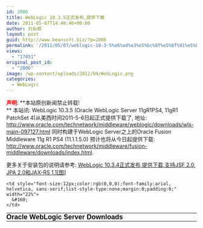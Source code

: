 ```yaml
---
id: 2006
title: WebLogic 10.3.5正式发布,提供下载
date: 2011-05-07T14:48:46+00:00
author: 刘长炯
layout: post
guid: http://www.beansoft.biz/?p=2006
permalink: '/2011/05/07/weblogic-10-3-5%e6%ad%a3%e5%bc%8f%e5%8f%91%e5%b8%83%e6%8f%90%e4%be%9b%e4%b8%8b%e8%bd%bd/'
views:
  - "17851"
original_post_id:
  - "2006"
image: /wp-content/uploads/2012/04/WebLogic.png
categories:
  - WebLogic
---
```

**<font color="#ff0000">声明</font>**: **本站原创新闻禁止转载!   
** 本站讯: WebLogic 10.3.5 (Oracle WebLogic Server 11gR1PS4, 11gR1 PatchSet 4)从美西时间2011-5-6日起正式提供下载了, 地址: <http://www.oracle.com/technetwork/middleware/weblogic/downloads/wls-main-097127.html> 同时构建于WebLogic Server之上的Oracle Fusion Middleware 11g R1 PS4 (11.1.1.5.0) 预计也将从今日起提供下载: <http://www.oracle.com/technetwork/middleware/fusion-middleware/downloads/index.html>.

更多关于安装包的说明请参考: [WebLogic 10.3.4正式发布,提供下载,支持JSF 2.0, JPA 2.0和JAX-RS 1.1[图]](http://www.beansoft.biz/?p=1582)

<span class="Apple-style-span" style="word-spacing:0;font:12px arial, helvetica, sans-serif;text-transform:none;color:rgb(0,0,0);text-indent:0;white-space:normal;letter-spacing:normal;border-collapse:separate;orphans:2;widows:2;"><span class="Apple-style-span" style="text-align:left;"> </p> 

<table style="list-style-type:none;margin:0;padding:0;" cellpadding="5" width="100%" border="0">
  <tr style="list-style-type:none;margin:0;padding:0;">
    <td style="font-size:12px;color:rgb(0,0,0);font-family:arial, helvetica, sans-serif;list-style-type:none;margin:0;padding:0;" width="78%">
      <span class="topstoryhead" style="font-weight:bold;font-size:18px;color:rgb(0,0,0);font-family:arial, helvetica, sans-serif;list-style-type:none;text-decoration:none;margin:0;padding:0;">Oracle WebLogic Server Downloads</span>
    </td>
    
    <td style="font-size:12px;color:rgb(0,0,0);font-family:arial, helvetica, sans-serif;list-style-type:none;margin:0;padding:0;" width="22%">
      &#160;
    </td>
  </tr>
  
  <tr style="list-style-type:none;margin:0;padding:0;">
    <td style="font-size:12px;color:rgb(0,0,0);font-family:arial, helvetica, sans-serif;list-style-type:none;margin:0;padding:0;" colspan="2">
      <table style="list-style-type:none;margin:0;padding:0;" cellspacing="5" cellpadding="0" width="100%" border="0">
        <tr style="list-style-type:none;margin:0;padding:0;" valign="top" align="left">
          <td style="font-size:12px;color:rgb(0,0,0);font-family:arial, helvetica, sans-serif;list-style-type:none;margin:0;padding:0;">
            <div id="agreementDiv" style="visibility:hidden;list-style-type:none;margin:0;padding:0;" align="left">
              <table style="list-style-type:none;margin:0;padding:0;" width="100%" border="0">
                <tr style="list-style-type:none;margin:0;padding:0;">
                  <td style="font-size:12px;color:rgb(0,0,0);font-family:arial, helvetica, sans-serif;list-style-type:none;margin:0;padding:0;">
                    <span class="bodycopy" style="font-size:12px;color:rgb(0,0,0);line-height:14px;font-family:arial, helvetica, sans-serif;list-style-type:none;text-decoration:none;margin:0;padding:0;"><a class="boldbodylink" style="font-weight:bold;font-size:12px;color:rgb(0,0,0);line-height:14px;font-family:arial, helvetica, sans-serif;list-style-type:none;text-decoration:underline;margin:0;padding:0;" href="http://www.oracle.com/"></a></span>
                  </td>
                </tr>
                
                <tr style="list-style-type:none;margin:0;padding:0;">
                  <td style="font-size:12px;color:rgb(0,0,0);font-family:arial, helvetica, sans-serif;list-style-type:none;margin:0;padding:0;">
                    <div style="list-style-type:none;margin:0;padding:0;" align="left">
                      <span class="boldbodycopy" style="font-weight:bold;font-size:12px;color:rgb(0,0,0);line-height:14px;font-family:arial, helvetica, sans-serif;list-style-type:none;text-decoration:none;margin:0;padding:0;"></span><span class="bodycopy" style="font-size:12px;color:rgb(0,0,0);line-height:14px;font-family:arial, helvetica, sans-serif;list-style-type:none;text-decoration:none;margin:0;padding:0;"></span><span class="boldbodycopy" style="font-weight:bold;font-size:12px;color:rgb(0,0,0);line-height:14px;font-family:arial, helvetica, sans-serif;list-style-type:none;text-decoration:none;margin:0;padding:0;"></span><span class="bodycopy" style="font-size:12px;color:rgb(0,0,0);line-height:14px;font-family:arial, helvetica, sans-serif;list-style-type:none;text-decoration:none;margin:0;padding:0;"></span>
                    </div>
                  </td>
                </tr>
              </table>
            </div>
            
            <div id="thankYouDiv" style="visibility:visible;list-style-type:none;margin:0;padding:0;">
              <table style="list-style-type:none;margin:0;padding:0;" width="100%" border="0">
                <tr style="list-style-type:none;margin:0;padding:0;">
                  <td style="font-size:12px;color:rgb(0,0,0);font-family:arial, helvetica, sans-serif;list-style-type:none;margin:0;padding:0;">
                    <span class="boldbodycopy" style="font-weight:bold;font-size:12px;color:rgb(0,0,0);line-height:14px;font-family:arial, helvetica, sans-serif;list-style-type:none;text-decoration:none;margin:0;padding:0;">Thank you for accepting the OTN License Agreement; you may now download this software.</span>
                  </td>
                </tr>
              </table>
            </div>
            
            <table style="list-style-type:none;margin:0;padding:0;" cellspacing="0" cellpadding="0" width="785" border="0">
              <tr style="list-style-type:none;margin:0;padding:0;">
                <td class="secondNav" style="font-size:12px;color:rgb(0,0,0);font-family:arial, helvetica, sans-serif;list-style-type:none;margin:0;padding:0;" colspan="13">
                  <span class="bodycopy" style="font-size:12px;color:rgb(0,0,0);line-height:14px;font-family:arial, helvetica, sans-serif;list-style-type:none;text-decoration:none;margin:0;padding:0;"><b>Note:</b><span class="Apple-converted-space">&#160;</span>This table includes links to WebLogic Server installers that include 32-bit JVMs for the platform in<span class="Apple-converted-space">&#160;</span> <br style="list-style-type:none;margin:0;padding:0;" />question, and links to WebLogic Server generic installers that can be used on any<span class="Apple-converted-space">&#160;</span><a style="color:rgb(0,0,0);list-style-type:none;text-decoration:underline;margin:0;padding:0;" href="http://www.oracle.com/technetwork/middleware/ias/downloads/fusion-certification-100350.html">supported platform</a>.<span class="Apple-converted-space">&#160;</span> <br style="list-style-type:none;margin:0;padding:0;" />To use WebLogic Server with 64-bit JVM&#8217;s on Linux and Solaris or to use WLS on other supported<span class="Apple-converted-space">&#160;</span> <br style="list-style-type:none;margin:0;padding:0;" />platforms, use the WebLogic Server generic installer listed under "Additional Platforms". The generic<span class="Apple-converted-space">&#160;</span> <br style="list-style-type:none;margin:0;padding:0;" />installers do not include a JVM/JDK. For instructions on using the generic installers,<span class="Apple-converted-space">&#160;</span><a class="bodylink" style="font-size:12px;color:rgb(0,0,0);line-height:14px;font-family:arial, helvetica, sans-serif;list-style-type:none;text-decoration:underline;margin:0;padding:0;" href="http://download.oracle.com/docs/cd/E15523_01/doc.1111/e14142/start.htm#i1077535">see this document</a>. <br style="list-style-type:none;margin:0;padding:0;" /> <br style="list-style-type:none;margin:0;padding:0;" />Please refer to the<span class="Apple-converted-space">&#160;</span><a style="color:rgb(0,0,0);list-style-type:none;text-decoration:underline;margin:0;padding:0;" href="http://download.oracle.com/docs/html/E18749_01/download_readme.htm">Readme</a><span class="Apple-converted-space">&#160;</span>for important information to help you get started downloading,<span class="Apple-converted-space">&#160;</span> <br style="list-style-type:none;margin:0;padding:0;" />installing, and configuring your Oracle Fusion Middleware software. <br style="list-style-type:none;margin:0;padding:0;" /> <br style="list-style-type:none;margin:0;padding:0;" /></span>
                </td>
              </tr>
              
              <tr style="list-style-type:none;margin:0;padding:0;">
                <td style="font-size:12px;color:rgb(0,0,0);font-family:arial, helvetica, sans-serif;list-style-type:none;margin:0;padding:0;" bgcolor="#cccccc">
                  <img style="list-style-type:none;border-width:0;margin:0;padding:0;" height="1" alt="" src="http://www.oracle.com/ocom/groups/public/@otn/documents/digitalasset/124016.gif" width="1" border="0" />
                </td>
                
                <td style="font-size:12px;color:rgb(0,0,0);font-family:arial, helvetica, sans-serif;list-style-type:none;margin:0;padding:0;" bgcolor="#cccccc">
                  <img style="list-style-type:none;border-width:0;margin:0;padding:0;" height="1" alt="" src="http://www.oracle.com/ocom/groups/public/@otn/documents/digitalasset/124016.gif" width="149" border="0" />
                </td>
                
                <td style="font-size:12px;color:rgb(0,0,0);font-family:arial, helvetica, sans-serif;list-style-type:none;margin:0;padding:0;" bgcolor="#cccccc">
                  <img style="list-style-type:none;border-width:0;margin:0;padding:0;" height="1" alt="" src="http://www.oracle.com/ocom/groups/public/@otn/documents/digitalasset/124016.gif" width="1" border="0" />
                </td>
                
                <td style="font-size:12px;color:rgb(0,0,0);font-family:arial, helvetica, sans-serif;list-style-type:none;margin:0;padding:0;" bgcolor="#cccccc">
                  <img style="list-style-type:none;border-width:0;margin:0;padding:0;" height="1" alt="" src="http://www.oracle.com/ocom/groups/public/@otn/documents/digitalasset/124016.gif" width="140" border="0" />
                </td>
                
                <td style="font-size:12px x;color:rgb(0,0,0);font-family:arial, helvetica, sans-serif;list-style-type:none;margin:0;padding:0;" bgcolor="#cccccc">
                  <img style="list-style-type:none;border-width:0;margin:0;padding:0;" height="1" alt="" src="http://www.oracle.com/ocom/groups/public/@otn/documents/digitalasset/124016.gif" width="1" border="0" />
                </td>
                
                <td style="font-size:12px;color:rgb(0,0,0);font-family:arial, helvetica, sans-serif;list-style-type:none;margin:0;padding:0;" bgcolor="#cccccc">
                  <img style="list-style-type:none;border-width:0;margin:0;padding:0;" height="1" alt="" src="http://www.oracle.com/ocom/groups/public/@otn/documents/digitalasset/124016.gif" width="120" border="0" />
                </td>
                
                <td style="font-size:12px;color:rgb(0,0,0);font-family:arial, helvetica, sans-serif;list-style-type:none;margin:0;padding:0;" bgcolor="#cccccc">
                  <img style="list-style-type:none;border-width:0;margin:0;padding:0;" height="1" alt="" src="http://www.oracle.com/ocom/groups/public/@otn/documents/digitalasset/124016.gif" width="1" border="0" />
                </td>
                
                <td style="font-size:12px;color:rgb(0,0,0);font-family:arial, helvetica, sans-serif;list-style-type:none;margin:0;padding:0;" bgcolor="#cccccc">
                  <img style="list-style-type:none;border-width:0;margin:0;padding:0;" height="1" alt="" src="http://www.oracle.com/ocom/groups/public/@otn/documents/digitalasset/124016.gif" width="120" border="0" />
                </td>
                
                <td style="font-size:12px;color:rgb(0,0,0);font-family:arial, helvetica, sans-serif;list-style-type:none;margin:0;padding:0;" bgcolor="#cccccc">
                  <img style="list-style-type:none;border-width:0;margin:0;padding:0;" height="1" alt="" src="http://www.oracle.com/ocom/groups/public/@otn/documents/digitalasset/124016.gif" width="1" border="0" />
                </td>
                
                <td style="font-size:12px;color:rgb(0,0,0);font-family:arial, helvetica, sans-serif;list-style-type:none;margin:0;padding:0;" bgcolor="#cccccc">
                  <img style="list-style-type:none;border-width:0;margin:0;padding:0;" height="1" alt="" src="http://www.oracle.com/ocom/groups/public/@otn/documents/digitalasset/124016.gif" width="125" border="0" />
                </td>
                
                <td style="font-size:12px;color:rgb(0,0,0);font-family:arial, helvetica, sans-serif;list-style-type:none;margin:0;padding:0;" bgcolor="#cccccc">
                  <img style="list-style-type:none;border-width:0;margin:0;padding:0;" height="1" alt="" src="http://www.oracle.com/ocom/groups/public/@otn/documents/digitalasset/124016.gif" width="1" border="0" />
                </td>
                
                <td style="font-size:12px;color:rgb(0,0,0);font-family:arial, helvetica, sans-serif;list-style-type:none;margin:0;padding:0;" bgcolor="#cccccc">
                  <img style="list-style-type:none;border-width:0;margin:0;padding:0;" height="1" alt="" src="http://www.oracle.com/ocom/groups/public/@otn/documents/digitalasset/124016.gif" width="124" border="0" />
                </td>
                
                <td style="font-size:12px;color:rgb(0,0,0);font-family:arial, helvetica, sans-serif;list-style-type:none;margin:0;padding:0;" bgcolor="#cccccc">
                  <img style="list-style-type:none;border-width:0;margin:0;padding:0;" height="1" alt="" src="http://www.oracle.com/ocom/groups/public/@otn/documents/digitalasset/124016.gif" width="1" border="0" />
                </td>
              </tr>
              
              <tr style="list-style-type:none;margin:0;padding:0;">
                <td style="font-size:12px;color:rgb(0,0,0);font-family:arial, helvetica, sans-serif;list-style-type:none;margin:0;padding:0;" bgcolor="#cccccc">
                  <img style="list-style-type:none;border-width:0;margin:0;padding:0;" height="1" alt="" src="http://www.oracle.com/ocom/groups/public/@otn/documents/digitalasset/124016.gif" width="1" border="0" />
                </td>
                
                <td style="font-size:12px;color:rgb(0,0,0);font-family:arial, helvetica, sans-serif;list-style-type:none;margin:0;padding:0;" colspan="11">
                  <img style="list-style-type:none;border-width:0;margin:0;padding:0;" height="5" alt="" src="http://www.oracle.com/ocom/groups/public/@otn/documents/digitalasset/124016.gif" width="10" border="0" />
                </td>
                
                <td style="font-size:12px;color:rgb(0,0,0);font-family:arial, helvetica, sans-serif;list-style-type:none;margin:0;padding:0;" bgcolor="#cccccc">
                  <img style="list-style-type:none;border-width:0;margin:0;padding:0;" alt="" src="http://www.oracle.com/ocom/groups/public/@otn/documents/digitalasset/124016.gif" width="1" border="0" />
                </td>
              </tr>
              
              <tr style="list-style-type:none;margin:0;padding:0;">
                <td style="font-size:12px;color:rgb(0,0,0);font-family:arial, helvetica, sans-serif;list-style-type:none;margin:0;padding:0;" bgcolor="#cccccc">
                  <img style="list-style-type:none;border-width:0;margin:0;padding:0;" height="1" alt="" src="http://www.oracle.com/ocom/groups/public/@otn/documents/digitalasset/124016.gif" width="1" border="0" />
                </td>
                
                <td style="font-size:12px;color:rgb(0,0,0);font-family:arial, helvetica, sans-serif;list-style-type:none;margin:0;padding:0;">
                  &#160;
                </td>
                
                <td style="font-size:12px;color:rgb(0,0,0);font-family:arial, helvetica, sans-serif;list-style-type:none;margin:0;padding:0;" bgcolor="#cccccc">
                  <img style="list-style-type:none;border-width:0;margin:0;padding:0;" alt="" src="http://www.oracle.com/ocom/groups/public/@otn/documents/digitalasset/124016.gif" width="1" border="0" />
                </td>
                
                <td class="boldbodycopy" style="font-weight:bold;font-size:12px;color:rgb(0,0,0);line-height:14px;font-family:arial, helvetica, sans-serif;list-style-type:none;text-decoration:none;margin:0;padding:0;">
                  <div style="list-style-type:none;margin:0;padding:0;" align="center">
                    Microsoft Windows <br style="list-style-type:none;margin:0;padding:0;" />(32-bit JVM)
                  </div>
                </td>
                
                <td style="font-size:12px;color:rgb(0,0,0);font-family:arial, helvetica, sans-serif;list-style-type:none;margin:0;padding:0;" bgcolor="#cccccc">
                  <div style="list-style-type:none;margin:0;padding:0;" align="center">
                    <img style="list-style-type:none;border-width:0;margin:0;padding:0;" alt="" src="http://www.oracle.com/ocom/groups/public/@otn/documents/digitalasset/124016.gif" width="1" border="0" />
                  </div>
                </td>
                
                <td class="boldbodycopy" style="font-weight:bold;font-size:12px;color:rgb(0,0,0);line-height:14px;font-family:arial, helvetica, sans-serif;list-style-type:none;text-decoration:none;margin:0;padding:0;">
                  <div style="list-style-type:none;margin:0;padding:0;" align="center">
                    Linux<span class="Apple-converted-space">&#160;</span> <br style="list-style-type:none;margin:0;padding:0;" />(32-bit JVM)
                  </div>
                </td>
                
                <td style="font-size:12px;color:rgb(0,0,0);font-family:arial, helvetica, sans-serif;list-style-type:none;margin:0;padding:0;" bgcolor="#cccccc">
                  <div style="list-style-type:none;margin:0;padding:0;" align="center">
                    <img style="list-style-type:none;border-width:0;margin:0;padding:0;" alt="" src="http://www.oracle.com/ocom/groups/public/@otn/documents/digitalasset/124016.gif" width="1" border="0" />
                  </div>
                </td>
                
                <td class="boldbodycopy" style="font-weight:bold;font-size:12px;color:rgb(0,0,0);line-height:14px;font-family:arial, helvetica, sans-serif;list-style-type:none;text-decoration:none;margin:0;padding:0;">
                  <div style="list-style-type:none;margin:0;padding:0;" align="center">
                    Solaris<span class="Apple-converted-space">&#160;</span> <br style="list-style-type:none;margin:0;padding:0;" />(32-bit JVM)
                  </div>
                </td>
                
                <td style="font-size:12px;color:rgb(0,0,0);font-family:arial, helvetica, sans-serif;list-style-type:none;margin:0;padding:0;" bgcolor="#cccccc">
                  <div style="list-style-type:none;margin:0;padding:0;" align="center">
                    <img style="list-style-type:none;border-width:0;margin:0;padding:0;" alt="" src="http://www.oracle.com/ocom/groups/public/@otn/documents/digitalasset/124016.gif" width="1" border="0" />
                  </div>
                </td>
                
                <td class="boldbodycopy" style="font-weight:bold;font-size:12px;color:rgb(0,0,0);line-height:14px;font-family:arial, helvetica, sans-serif;list-style-type:none;text-decoration:none;margin:0;padding:0;">
                  <div style="list-style-type:none;margin:0;padding:0;" align="center">
                    Additional Platforms (For 64-bit JVM Support, See Note Above)
                  </div>
                </td>
                
                <td style="font-size:12px;color:rgb(0,0,0);font-family:arial, helvetica, sans-serif;list-style-type:none;margin:0;padding:0;" bgcolor="#cccccc">
                  <div style="list-style-type:none;margin:0;padding:0;" align="center">
                    <img style="list-style-type:none;border-width:0;margin:0;padding:0;" alt="" src="http://www.oracle.com/ocom/groups/public/@otn/documents/digitalasset/124016.gif" width="1" border="0" />
                  </div>
                </td>
                
                <td class="boldbodycopy" style="font-weight:bold;font-size:12px;color:rgb(0,0,0);line-height:14px;font-family:arial, helvetica, sans-serif;list-style-type:none;text-decoration:none;margin:0;padding:0;">
                  <div style="list-style-type:none;margin:0;padding:0;" align="center">
                    More Info
                  </div>
                </td>
                
                <td style="font-size:12px;color:rgb(0,0,0);font-family:arial, helvetica, sans-serif;list-style-type:none;margin:0;padding:0;" bgcolor="#cccccc">
                  <img style="list-style-type:none;border-width:0;margin:0;padding:0;" alt="" src="http://www.oracle.com/ocom/groups/public/@otn/documents/digitalasset/124016.gif" width="1" border="0" />
                </td>
              </tr>
              
              <tr style="list-style-type:none;margin:0;padding:0;">
                <td style="font-size:12px;color:rgb(0,0,0);font-family:arial, helvetica, sans-serif;list-style-type:none;margin:0;padding:0;" bgcolor="#cccccc" colspan="13">
                  <img style="list-style-type:none;border-width:0;margin:0;padding:0;" alt="" src="http://www.oracle.com/ocom/groups/public/@otn/documents/digitalasset/124016.gif" width="1" border="0" />
                </td>
              </tr>
              
              <tr style="list-style-type:none;margin:0;padding:0;">
                <td style="font-size:12px;color:rgb(0,0,0);font-family:arial, helvetica, sans-serif;list-style-type:none;margin:0;padding:0;" bgcolor="#cccccc">
                  <img style="list-style-type:none;border-width:0;margin:0;padding:0;" height="1" alt="" src="http://www.oracle.com/ocom/groups/public/@otn/documents/digitalasset/124016.gif" width="1" border="0" />
                </td>
                
                <td class="boldbodycopy" style="font-weight:bold;font-size:12px;color:rgb(0,0,0);line-height:14px;font-family:arial, helvetica, sans-serif;list-style-type:none;text-decoration:none;margin:0;padding:0;" valign="top" bgcolor="#ffffff">
                  <br style="list-style-type:none;margin:0;padding:0;" /><span class="bodycopy" style="font-size:12px;color:rgb(0,0,0);line-height:14px;font-family:arial, helvetica, sans-serif;list-style-type:none;text-decoration:none;margin:0;padding:0;">Oracle WebLogic Server 11gR1 (10.3.5) + Coherence + OEPE &#8211; Package Installer <br style="list-style-type:none;margin:0;padding:0;" /> <br style="list-style-type:none;margin:0;padding:0;" /> <br style="list-style-type:none;margin:0;padding:0;" />Oracle WebLogic Server 11gR1 (10.3.5) + Coherence &#8211;<span class="Apple-converted-space">&#160;</span> <br style="list-style-type:none;margin:0;padding:0;" />Package Installer <br style="list-style-type:none;margin:0;padding:0;" /> <br style="list-style-type:none;margin:0;padding:0;" /> <br style="list-style-type:none;margin:0;padding:0;" />Oracle WebLogic Server 11gR1 (10.3.5) <br style="list-style-type:none;margin:0;padding:0;" />ZIP Distribution <br style="list-style-type:none;margin:0;padding:0;" /> <br style="list-style-type:none;margin:0;padding:0;" /> <br style="list-style-type:none;margin:0;padding:0;" />Oracle WebLogic Server 11gR1 (10.3.5) Supplemental ZIP distribution <br style="list-style-type:none;margin:0;padding:0;" /> <br style="list-style-type:none;margin:0;padding:0;" /> <br style="list-style-type:none;margin:0;padding:0;" /><span class="bodycopy" style="font-size:12px;color:rgb(0,0,0);line-height:14px;font-family:arial, helvetica, sans-serif;list-style-type:none;text-decoration:none;margin:0;padding:0;">More Info</span><a style="cursor:pointer;color:rgb(255,0,0);list-style-type:none;text-decoration:underline;margin:0;padding:0;"><span class="showstate" style="list-style-type:none;margin:0;padding:0;"><img style="list-style-type:none;border-width:0;margin:0;padding:0;" src="http://www.oracle.com/technetwork/middleware/hide-151462.gif" align="absMiddle" /><span class="Apple-converted-space">&#160;</span></span></a><span class="bodycopy" style="font-size:12px;color:rgb(0,0,0);line-height:14px;font-family:arial, helvetica, sans-serif;list-style-type:none;text-decoration:none;margin:0;padding:0;"> <br style="list-style-type:none;margin:0;padding:0;" /></span> <br style="list-style-type:none;margin:0;padding:0;" /></span>
                </td>
                
                <td style="font-size:12px;color:rgb(0,0,0);font-family:arial, helvetica, sans-serif;list-style-type:none;margin:0;padding:0;" bgcolor="#cccccc">
                  <img style="list-style-type:none;border-width:0;margin:0;padding:0;" alt="" src="http://www.oracle.com/ocom/groups/public/@otn/documents/digitalasset/124016.gif" width="1" border="0" />
                </td>
                
                <td class="bodycopy" style="font-size:12px;color:rgb(0,0,0);line-height:14px;font-family:arial, helvetica, sans-serif;list-style-type:none;text-decoration:none;margin:0;padding:0;" valign="top" bgcolor="#ffffff">
                  <br style="list-style-type:none;margin:0;padding:0;" />x86: 1 GB <br style="list-style-type:none;margin:0;padding:0;" /><a class="boldbodylink" style="font-weight:bold;font-size:12px;color:rgb(0,0,0);line-height:14px;font-family:arial, helvetica, sans-serif;list-style-type:none;text-decoration:underline;margin:0;padding:0;" href="http://download.oracle.com/otn/nt/middleware/11g/wls/1035/wls1035_oepe111172_win32.exe" name="file317">File1</a> <br style="list-style-type:none;margin:0;padding:0;" /> <br style="list-style-type:none;margin:0;padding:0;" /> <br style="list-style-type:none;margin:0;padding:0;" /> <br style="list-style-type:none;margin:0;padding:0;" /> <br style="list-style-type:none;margin:0;padding:0;" />x86: 706 MB <br style="list-style-type:none;margin:0;padding:0;" /><a class="boldbodylink" style="font-weight:bold;font-size:12px;color:rgb(0,0,0);line-height:14px;font-family:arial, helvetica, sans-serif;list-style-type:none;text-decoration:underline;margin:0;padding:0;" href="http://download.oracle.com/otn/nt/middleware/11g/wls/1035/wls1035_win32.exe" name="file319">File1</a> <br style="list-style-type:none;margin:0;padding:0;" /> <br style="list-style-type:none;margin:0;padding:0;" /> <br style="list-style-type:none;margin:0;padding:0;" /> <br style="list-style-type:none;margin:0;padding:0;" /> <br style="list-style-type:none;margin:0;padding:0;" />x86: 318 MB <br style="list-style-type:none;margin:0;padding:0;" /><a class="boldbodylink" style="font-weight:bold;font-size:12px;color:rgb(0,0,0);line-height:14px;font-family:arial, helvetica, sans-serif;list-style-type:none;text-decoration:underline;margin:0;padding:0;" href="http://download.oracle.com/otn/nt/middleware/11g/wls/1035/wls1035_dev.zip" name="file323">File1</a><span class="Apple-converted-space">&#160;</span> <br style="list-style-type:none;margin:0;padding:0;" /> <br style="list-style-type:none;margin:0;padding:0;" /> <br style="list-style-type:none;margin:0;padding:0;" /> <br style="list-style-type:none;margin:0;padding:0;" />x86: 99 MB <br style="list-style-type:none;margin:0;padding:0;" /><a class="boldbodylink" style="font-weight:bold;font-size:12px;color:rgb(0,0,0);line-height:14px;font-family:arial, helvetica, sans-serif;list-style-type:none;text-decoration:underline;margin:0;padding:0;" href="http://download.oracle.com/otn/nt/middleware/11g/wls/1035/wls1035_dev_supplemental.zip" name="file326">File1</a>
                </td>
                
                <td style="font-size:12px;color:rgb(0,0,0);font-family:arial, helvetica, sans-serif;list-style-type:none;margin:0;padding:0;" valign="top" bgcolor="#cccccc">
                  <img style="list-style-type:none;border-width:0;margin:0;padding:0;" alt="" src="http://www.oracle.com/ocom/groups/public/@otn/documents/digitalasset/124016.gif" width="1" border="0" />
                </td>
                
                <td class="bodycopy" style="font-size:12px;color:rgb(0,0,0);line-height:14px;font-family:arial, helvetica, sans-serif;list-style-type:none;text-decoration:none;margin:0;padding:0;" valign="top" bgcolor="#ffffff">
                  <br style="list-style-type:none;margin:0;padding:0;" />x86: 1 GB <br style="list-style-type:none;margin:0;padding:0;" /><a class="boldbodylink" style="font-weight:bold;font-size:12px;color:rgb(0,0,0);line-height:14px;font-family:arial, helvetica, sans-serif;list-style-type:none;text-decoration:underline;margin:0;padding:0;" href="http://download.oracle.com/otn/linux/middleware/11g/wls/1035/wls1035_oepe111172_linux32.bin" name="file318">File1</a> <br style="list-style-type:none;margin:0;padding:0;" /> <br style="list-style-type:none;margin:0;padding:0;" /> <br style="list-style-type:none;margin:0;padding:0;" /> <br style="list-style-type:none;margin:0;padding:0;" /> <br style="list-style-type:none;margin:0;padding:0;" />x86: 706 MB <br style="list-style-type:none;margin:0;padding:0;" /><a class="boldbodylink" style="font-weight:bold;font-size:12px;color:rgb(0,0,0);line-height:14px;font-family:arial, helvetica, sans-serif;list-style-type:none;text-decoration:underline;margin:0;padding:0;" href="http://download.oracle.com/otn/linux/middleware/11g/wls/1035/wls1035_linux32.bin" name="file320">File1</a><span class="Apple-converted-space">&#160;</span> <br style="list-style-type:none;margin:0;padding:0;" /> <br style="list-style-type:none;margin:0;padding:0;" /> <br style="list-style-type:none;margin:0;padding:0;" /> <br style="list-style-type:none;margin:0;padding:0;" /> <br style="list-style-type:none;margin:0;padding:0;" />x86: 318 MB <br style="list-style-type:none;margin:0;padding:0;" /><a class="boldbodylink" style="font-weight:bold;font-size:12px;color:rgb(0,0,0);line-height:14px;font-family:arial, helvetica, sans-serif;list-style-type:none;text-decoration:underline;margin:0;padding:0;" href="http://download.oracle.com/otn/nt/middleware/11g/wls/1035/wls1035_dev.zip" name="file324">File1</a><span class="Apple-converted-space">&#160;</span> <br style="list-style-type:none;margin:0;padding:0;" /> <br style="list-style-type:none;margin:0;padding:0;" /> <br style="list-style-type:none;margin:0;padding:0;" /> <br style="list-style-type:none;margin:0;padding:0;" />x86: 99 MB <br style="list-style-type:none;margin:0;padding:0;" /><a class="boldbodylink" style="font-weight:bold;font-size:12px;color:rgb(0,0,0);line-height:14px;font-family:arial, helvetica, sans-serif;list-style-type:none;text-decoration:underline;margin:0;padding:0;" href="http://download.oracle.com/otn/nt/middleware/11g/wls/1035/wls1035_dev_supplemental.zip" name="file327">File1</a>
                </td>
                
                <td style="font-size:12px;color:rgb(0,0,0);font-family:arial, helvetica, sans-serif;list-style-type:none;margin:0;padding:0;" valign="top" bgcolor="#cccccc">
                  <img style="list-style-type:none;border-width:0;margin:0;padding:0;" alt="" src="http://www.oracle.com/ocom/groups/public/@otn/documents/digitalasset/124016.gif" width="1" border="0" />
                </td>
                
                <td class="bodycopy" style="font-size:12px;color:rgb(0,0,0);line-height:14px;font-family:arial, helvetica, sans-serif;list-style-type:none;text-decoration:none;margin:0;padding:0;" valign="top" bgcolor="#ffffff">
                  <br style="list-style-type:none;margin:0;padding:0;" /> <br style="list-style-type:none;margin:0;padding:0;" /> <br style="list-style-type:none;margin:0;padding:0;" /> <br style="list-style-type:none;margin:0;padding:0;" /> <br style="list-style-type:none;margin:0;padding:0;" /> <br style="list-style-type:none;margin:0;padding:0;" /> <br style="list-style-type:none;margin:0;padding:0;" />SPARC: 644 MB <br style="list-style-type:none;margin:0;padding:0;" /><a class="boldbodylink" style="font-weight:bold;font-size:12px;color:rgb(0,0,0);line-height:14px;font-family:arial, helvetica, sans-serif;list-style-type:none;text-decoration:underline;margin:0;padding:0;" href="http://download.oracle.com/otn/solaris/middleware/11g/wls/1035/wls1035_solaris32.bin" name="file321">File1</a>
                </td>
                
                <td style="font-size:12px;color:rgb(0,0,0);font-family:arial, helvetica, sans-serif;list-style-type:none;margin:0;padding:0;" valign="top" bgcolor="#cccccc">
                  <img style="list-style-type:none;border-width:0;margin:0;padding:0;" alt="" src="http://www.oracle.com/ocom/groups/public/@otn/documents/digitalasset/124016.gif" width="1" border="0" />
                </td>
                
                <td class="bodycopy" style="font-size:12px;color:rgb(0,0,0);line-height:14px;font-family:arial, helvetica, sans-serif;list-style-type:none;text-decoration:none;margin:0;padding:0;" valign="top" bgcolor="#ffffff">
                  <br style="list-style-type:none;margin:0;padding:0;" /> <br style="list-style-type:none;margin:0;padding:0;" /> <br style="list-style-type:none;margin:0;padding:0;" /> <br style="list-style-type:none;margin:0;padding:0;" /> <br style="list-style-type:none;margin:0;padding:0;" /> <br style="list-style-type:none;margin:0;padding:0;" /> <br style="list-style-type:none;margin:0;padding:0;" />Generic: 1 GB <br style="list-style-type:none;margin:0;padding:0;" /><a class="boldbodylink" style="font-weight:bold;font-size:12px;color:rgb(0,0,0);line-height:14px;font-family:arial, helvetica, sans-serif;list-style-type:none;text-decoration:underline;margin:0;padding:0;" href="http://download.oracle.com/otn/nt/middleware/11g/wls/1035/wls1035_generic.jar" name="file322">File1</a><span class="Apple-converted-space">&#160;</span> <br style="list-style-type:none;margin:0;padding:0;" /> <br style="list-style-type:none;margin:0;padding:0;" /> <br style="list-style-type:none;margin:0;padding:0;" /> <br style="list-style-type:none;margin:0;padding:0;" /> <br style="list-style-type:none;margin:0;padding:0;" />Mac OS X: 318 MB <br style="list-style-type:none;margin:0;padding:0;" /><a class="boldbodylink" style="font-weight:bold;font-size:12px;color:rgb(0,0,0);line-height:14px;font-family:arial, helvetica, sans-serif;list-style-type:none;text-decoration:underline;margin:0;padding:0;" href="http://download.oracle.com/otn/nt/middleware/11g/wls/1035/wls1035_dev.zip" name="file325">File1</a><span class="Apple-converted-space">&#160;</span> <br style="list-style-type:none;margin:0;padding:0;" /> <br style="list-style-type:none;margin:0;padding:0;" /> <br style="list-style-type:none;margin:0;padding:0 px 0 0 0;" /> <br style="list-style-type:none;margin:0;padding:0;" />Mac OS X: 99 MB <br style="list-style-type:none;margin:0;padding:0;" /><a class="boldbodylink" style="font-weight:bold;font-size:12px;color:rgb(0,0,0);line-height:14px;font-family:arial, helvetica, sans-serif;list-style-type:none;text-decoration:underline;margin:0;padding:0;" href="http://download.oracle.com/otn/nt/middleware/11g/wls/1035/wls1035_dev_supplemental.zip" name="file328">File1</a>
                </td>
                
                <td style="font-size:12px;color:rgb(0,0,0);font-family:arial, helvetica, sans-serif;list-style-type:none;margin:0;padding:0;" valign="top" bgcolor="#cccccc">
                  <img style="list-style-type:none;border-width:0;margin:0;padding:0;" alt="" src="http://www.oracle.com/ocom/groups/public/@otn/documents/digitalasset/124016.gif" width="1" border="0" />
                </td>
                
                <td class="bodycopy" style="font-size:12px;color:rgb(0,0,0);line-height:14px;font-family:arial, helvetica, sans-serif;list-style-type:none;text-decoration:none;margin:0;padding:0;" valign="top" bgcolor="#ffffff">
                  <br style="list-style-type:none;margin:0;padding:0;" /> <br style="list-style-type:none;margin:0;padding:0;" /> <br style="list-style-type:none;margin:0;padding:0;" /> <br style="list-style-type:none;margin:0;padding:0;" /> <br style="list-style-type:none;margin:0;padding:0;" /> <br style="list-style-type:none;margin:0;padding:0;" /> <br style="list-style-type:none;margin:0;padding:0;" />Support for HP-UX is coming soon. <br style="list-style-type:none;margin:0;padding:0;" /> <br style="list-style-type:none;margin:0;padding:0;" /> <br style="list-style-type:none;margin:0;padding:0;" /> <br style="list-style-type:none;margin:0;padding:0;" /> <br style="list-style-type:none;margin:0;padding:0;" /> <br style="list-style-type:none;margin:0;padding:0;" /><a style="color:rgb(0,0,0);list-style-type:none;text-decoration:underline;margin:0;padding:0;" href="http://download.oracle.com/otn/nt/middleware/11g/wls/README.txt" target="_blank">Readme</a> <br style="list-style-type:none;margin:0;padding:0;" /> <br style="list-style-type:none;margin:0;padding:0;" /> <br style="list-style-type:none;margin:0;padding:0;" /> <br style="list-style-type:none;margin:0;padding:0;" /> <br style="list-style-type:none;margin:0;padding:0;" /><a style="color:rgb(0,0,0);list-style-type:none;text-decoration:underline;margin:0;padding:0;" href="http://download.oracle.com/otn/nt/middleware/11g/wls/README_SUPP.txt" target="_blank">Readme</a>
                </td>
                
                <td style="font-size:12px;color:rgb(0,0,0);font-family:arial, helvetica, sans-serif;list-style-type:none;margin:0;padding:0;" bgcolor="#cccccc">
                  <img style="list-style-type:none;border-width:0;margin:0;padding:0;" alt="" src="http://www.oracle.com/ocom/groups/public/@otn/documents/digitalasset/124016.gif" width="1" border="0" />
                </td>
              </tr>
              
              <tr style="list-style-type:none;margin:0;padding:0;">
                <td style="font-size:12px;color:rgb(0,0,0);font-family:arial, helvetica, sans-serif;list-style-type:none;margin:0;padding:0;" bgcolor="#cccccc" colspan="13">
                  <img style="list-style-type:none;border-width:0;margin:0;padding:0;" alt="" src="http://www.oracle.com/ocom/groups/public/@otn/documents/digitalasset/124016.gif" width="1" border="0" />
                </td>
              </tr>
            </table>
            
            <div class="switchcontent" id="sc1" style="display:block;list-style-type:none;margin:0;padding:0;">
              <table style="list-style-type:none;margin:0;padding:0;" cellspacing="0" cellpadding="0" width="784" bgcolor="#ffffff" border="0">
                <tr style="list-style-type:none;margin:0;padding:0;">
                  <td style="font-size:12px;color:rgb(0,0,0);font-family:arial, helvetica, sans-serif;list-style-type:none;margin:0;padding:0;" bgcolor="#ffffff">
                    <img style="list-style-type:none;border-width:0;margin:0;padding:0;" height="1" alt="" src="http://www.oracle.com/ocom/groups/public/@otn/documents/digitalasset/124016.gif" width="1" border="0" />
                  </td>
                  
                  <td class="boldbodycopy" style="font-weight:bold;font-size:12px;color:rgb(0,0,0);line-height:14px;font-family:arial, helvetica, sans-serif;list-style-type:none;text-decoration:none;margin:0;padding:0;" valign="t
op" width="150" bgcolor="#ffffff">
                    Descriptions:
                  </td>
                  
                  <td style="font-size:12px;color:rgb(0,0,0);font-family:arial, helvetica, sans-serif;list-style-type:none;margin:0;padding:0;" bgcolor="#ffffff">
                    <img style="list-style-type:none;border-width:0;margin:0;padding:0;" alt="" src="http://www.oracle.com/ocom/groups/public/@otn/documents/digitalasset/124016.gif" width="1" border="0" />
                  </td>
                </tr>
              </table>
            </div>
            
            <ul>
              <li>
                Oracle WebLogic Server 11<i>g</i>R1 (10.3.5) + Coherence + OEPE Package Installer -This installer is an installation program that allows you to install Oracle WebLogic Server components and includes Oracle Coherence and Oracle Enterprise Pack for Eclipse.
              </li>
              <li>
                Oracle WebLogic Server 11<i>g</i>R1 (10.3.5) + Coherence Package Installer &#8211; This Installer is an installation program that allows you to install Oracle WebLogic Server components and includes Oracle Coherence.
              </li>
              <li>
                Oracle WebLogic Server 11<i>g</i>R1 (10.3.5) ZIP Installer &#8211; This is a zip distribution for Oracle WebLogic Server intended for WebLogic Server development only. It contains the necessary artifacts for installing and running WebLogic Server and can&#8217;t be used as an installation target for other FMW products. It does not contain the following optional components: &#8216;Samples&#8217;, &#8216;Derby Evaluation Database&#8217;, or &#8216;Web server Plug-ins&#8217;. It does not include Oracle Coherence or Oracle Enterprise pack for Eclipse. The zip distribution is supported on Windows, Linux and Mac OSX platforms &#8211; see <a href="http://www.oracle.com/technetwork/middleware/ias/downloads/fusion-certification-100350.html">certification matrix</a> for details
              </li>
              <li>
                Oracle WebLogic Server 11<i>g</i>R1 (10.3.5) Supplemental ZIP distribution: The WLS supplemental zip distribution is intended for development use. It is supported on Windows, Linux and Mac OS X systems. It contains the necessary artifacts to develop and test applications on WebLogic Server. WLS supplemental zip requires that the primary zip distribution is already set up and is ready to use. Supplemental zip contains samples, evaluation database (Derby) and L10N console help files.
              </li>
            </ul>
          </td>
        </tr>
      </table>
    </td>
  </tr>
</table>

<p>
  </span></span>
</p>

<p>
  转载请注明：<a href="http://www.beansoft.biz">WebLogic Android 博客</a> &raquo; <a href="http://www.beansoft.biz/2011/05/07/weblogic-10-3-5%e6%ad%a3%e5%bc%8f%e5%8f%91%e5%b8%83%e6%8f%90%e4%be%9b%e4%b8%8b%e8%bd%bd/">WebLogic 10.3.5正式发布,提供下载</a>
</p>